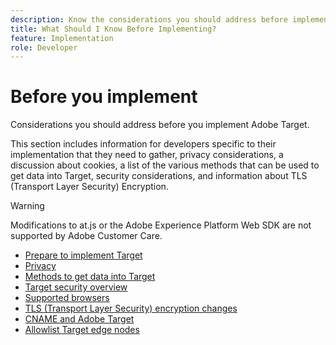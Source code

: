 ```yaml
---
description: Know the considerations you should address before implementing Adobe Target.
title: What Should I Know Before Implementing?
feature: Implementation
role: Developer
---
```

# Before you implement

Considerations you should address before you implement Adobe Target.

This section includes information for developers specific to their implementation that they need to gather, privacy considerations, a discussion about cookies, a list of the various methods that can be used to get data into Target, security considerations, and information about TLS (Transport Layer Security) Encryption. 

>[!WARNING]
>
>Modifications to at.js or the Adobe Experience Platform Web SDK are not supported by Adobe Customer Care.

- [Prepare to implement Target](prepare-to-implement-target.md)
- [Privacy](privacy/privacy.md)
- [Methods to get data into Target](methods-to-get-data-into-target/methods-to-get-data-into-target.md)
- [Target security overview](target-security-overview.md)
- [Supported browsers](supported-browsers.md)
- [TLS (Transport Layer Security) encryption changes](tls-transport-layer-security-encryption.md)
- [CNAME and Adobe Target](implement-cname-support-in-target.md)
- [Allowlist Target edge nodes](privacy/allowlist-edges.md)
